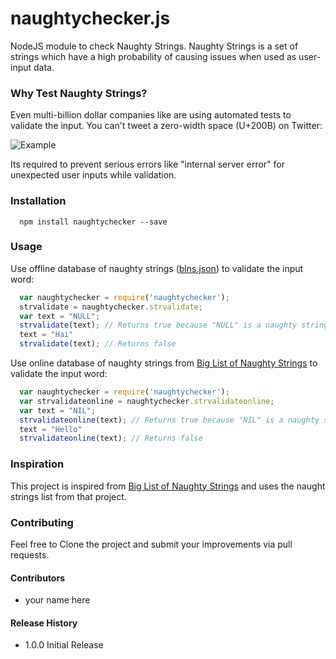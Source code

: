 # naughtychecker.js
NodeJS module to check Naughty Strings. Naughty Strings is a set of strings which have a high probability of causing issues when used as user-input data.

### Why Test Naughty Strings?
Even multi-billion dollar companies like are using automated tests to validate the input. You can't tweet a  zero-width space (U+200B) on Twitter:

![Example](http://i.imgur.com/HyDg2eV.gif)

Its required to prevent serious errors like "internal server error" for unexpected user inputs while validation.

### Installation

```shell
  npm install naughtychecker --save
```

### Usage
Use offline database of naughty strings ([blns.json](blns.json)) to validate the input word:
```js
  var naughtychecker = require('naughtychecker');
  strvalidate = naughtychecker.strvalidate;
  var text = "NULL";
  strvalidate(text); // Returns true because "NULL" is a naughty string
  text = "Hai"
  strvalidate(text); // Returns false
```

Use online database of naughty strings from [Big List of Naughty Strings](https://github.com/minimaxir/big-list-of-naughty-strings) to validate the input word:
```js
  var naughtychecker = require('naughtychecker');
  var strvalidateonline = naughtychecker.strvalidateonline;
  var text = "NIL";
  strvalidateonline(text); // Returns true because "NIL" is a naughty string
  text = "Hello"
  strvalidateonline(text); // Returns false
```

### Inspiration
This project is inspired from [Big List of Naughty Strings](https://github.com/minimaxir/big-list-of-naughty-strings) and uses the naught strings list from that project.

### Contributing
Feel free to Clone the project and submit your improvements via pull requests.

#### Contributors
* your name here

#### Release History

* 1.0.0 Initial Release

